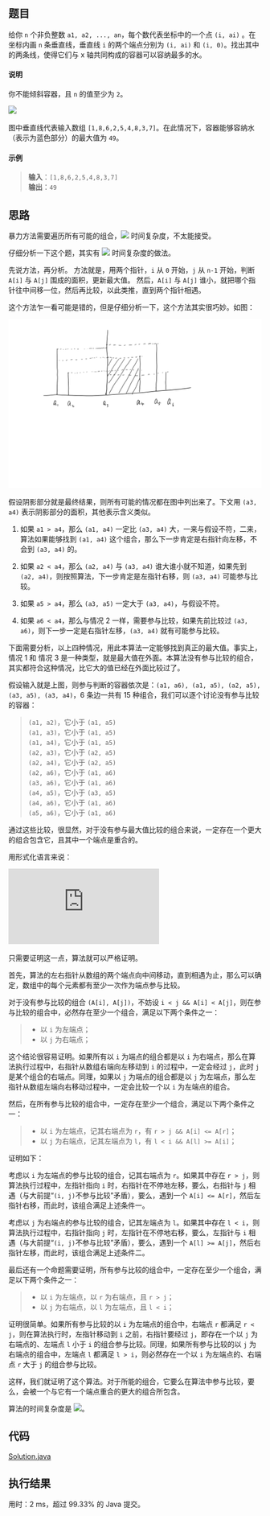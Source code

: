 ## 题目

给你 `n` 个非负整数 `a1, a2, ..., an`，每个数代表坐标中的一个点 `(i, ai)` 。在坐标内画 `n` 条垂直线，垂直线 `i` 的两个端点分别为 `(i, ai)` 和 `(i, 0)`。找出其中的两条线，使得它们与 x 轴共同构成的容器可以容纳最多的水。

#### 说明

你不能倾斜容器，且 `n` 的值至少为 `2`。

![](https://aliyun-lc-upload.oss-cn-hangzhou.aliyuncs.com/aliyun-lc-upload/uploads/2018/07/25/question_11.jpg)

图中垂直线代表输入数组 `[1,8,6,2,5,4,8,3,7]`。在此情况下，容器能够容纳水（表示为蓝色部分）的最大值为 `49`。

#### 示例

> **输入**：`[1,8,6,2,5,4,8,3,7]`\
> **输出**：`49`

## 思路

暴力方法需要遍历所有可能的组合，![](http://latex.codecogs.com/gif.latex?O\left(n^2\right)) 时间复杂度，不太能接受。

仔细分析一下这个题，其实有 ![](http://latex.codecogs.com/gif.latex?O\left(n\right)) 时间复杂度的做法。

先说方法，再分析。
方法就是，用两个指针，`i` 从 `0` 开始，`j` 从 `n-1` 开始，判断 `A[i]` 与 `A[j]` 围成的面积，更新最大值。
然后，`A[i]` 与 `A[j]` 谁小，就把哪个指针往中间移一位，然后再比较，以此类推，直到两个指针相遇。

这个方法乍一看可能是错的，但是仔细分析一下，这个方法其实很巧妙。如图：

![](/11.ContainerWithMostWater/image.png)

假设阴影部分就是最终结果，则所有可能的情况都在图中列出来了。下文用 `(a3, a4)` 表示阴影部分的面积，其他表示含义类似。

1. 如果 `a1 > a4`，那么 `(a1, a4)` 一定比 `(a3, a4)` 大，一来与假设不符，二来，算法如果能够找到 `(a1, a4)` 这个组合，那么下一步肯定是右指针向左移，不会到 `(a3, a4)` 的。

2. 如果 `a2 < a4`，那么 `(a2, a4)` 与 `(a3, a4)` 谁大谁小就不知道，如果先到 `(a2, a4)`，则按照算法，下一步肯定是左指针右移，则 `(a3, a4)` 可能参与比较。

3. 如果 `a5 > a4`，那么 `(a3, a5)` 一定大于 `(a3, a4)`，与假设不符。

4. 如果 `a6 < a4`，那么与情况 2 一样，需要参与比较，如果先前比较过 `(a3, a6)`，则下一步一定是右指针左移，`(a3, a4)` 就有可能参与比较。

下面需要分析，以上四种情况，用此本算法一定能够找到真正的最大值。事实上，情况 1 和 情况 3 是一种类型，就是最大值在外面。本算法没有参与比较的组合，其实都符合这种情况，比它大的值已经在外面比较过了。

假设输入就是上图，则参与判断的容器依次是：`(a1, a6), (a1, a5), (a2, a5), (a3, a5), (a3, a4)`，6 条边一共有 15 种组合，我们可以逐个讨论没有参与比较的容器：

> `(a1, a2)`，它小于 `(a1, a5)`\
> `(a1, a3)`，它小于 `(a1, a5)`\
> `(a1, a4)`，它小于 `(a1, a5)`\
> `(a2, a3)`，它小于 `(a2, a5)`\
> `(a2, a4)`，它小于 `(a2, a5)`\
> `(a2, a6)`，它小于 `(a1, a6)`\
> `(a3, a6)`，它小于 `(a1, a6)`\
> `(a4, a5)`，它小于 `(a3, a5)`\
> `(a4, a6)`，它小于 `(a1, a6)`\
> `(a5, a6)`，它小于 `(a1, a6)`

通过这些比较，很显然，对于没有参与最大值比较的组合来说，一定存在一个更大的组合包含它，且其中一个端点是重合的。

用形式化语言来说：

![](http://latex.codecogs.com/gif.latex?%5Cinline%20%5Cforall%28i%3Cj%29%5Cexists%28k%29%5Crightarrow%28k%5Cleqslant%20i%5Cwedge%20A%5Bk%5D%5Cgeqslant%20a%5Bi%5D%5Cvee%20k%5Cgeqslant%20j%5Cwedge%20A%5Bk%5D%5Cgeqslant%20A%5Bj%5D%29)

只需要证明这一点，算法就可以严格证明。

首先，算法的左右指针从数组的两个端点向中间移动，直到相遇为止，那么可以确定，数组中的每个元素都有至少一次作为端点参与比较。

对于没有参与比较的组合 `(A[i], A[j])`，不妨设 `i < j && A[i] < A[j]`，则在参与比较的组合中，必然存在至少一个组合，满足以下两个条件之一：

> + 以 `i` 为左端点；
> + 以 `j` 为右端点；

这个结论很容易证明。如果所有以 `i` 为端点的组合都是以 `i` 为右端点，那么在算法执行过程中，右指针从数组右端向左移动到 `i` 的过程中，一定会经过 `j`，此时 `j` 是某个组合的右端点。同理，如果以 `j` 为端点的组合都是以 `j` 为左端点，那么左指针从数组左端向右移动过程中，一定会比较一个以 `i` 为左端点的组合。

然后，在所有参与比较的组合中，一定存在至少一个组合，满足以下两个条件之一：

> + 以 `i` 为左端点，记其右端点为 `r`，有 `r > j && A[i] <= A[r]`；
> + 以 `j` 为右端点，记其左端点为 `l`，有 `l < i && A[l] >= A[i]`；

证明如下：

考虑以 `i` 为左端点的参与比较的组合，记其右端点为 `r`。如果其中存在 `r > j`，则算法执行过程中，左指针指向 `i` 时，右指针在不停地左移，要么，右指针与 `j` 相遇（与大前提“`(i, j)`不参与比较”矛盾），要么，遇到一个 `A[i] <= A[r]`，然后左指针右移，而此时，该组合满足上述条件一。

考虑以 `j` 为右端点的参与比较的组合，记其左端点为 `l`。如果其中存在 `l < i`，则算法执行过程中，右指针指向 `j` 时，左指针在不停地右移，要么，左指针与 `i` 相遇（与大前提“`(i, j)`不参与比较”矛盾），要么，遇到一个 `A[l] >= A[j]`，然后右指针左移，而此时，该组合满足上述条件二。

最后还有一个命题需要证明，所有参与比较的组合中，一定存在至少一个组合，满足以下两个条件之一：

> + 以 `i` 为左端点，以 `r` 为右端点，且 `r > j`；
> + 以 `j` 为右端点，以 `l` 为左端点，且 `l < i`；

证明很简单。如果所有参与比较的以 `i` 为左端点的组合中，右端点 `r` 都满足 `r < j`，则在算法执行时，左指针移动到 `i` 之前，右指针要经过 `j`，即存在一个以 `j` 为右端点的、左端点 `l` 小于 `i` 的组合参与比较。同理，如果所有参与比较的以 `j` 为右端点的组合中，左端点 `l` 都满足 `l > i`，则必然存在一个以 `i` 为左端点的、右端点 `r` 大于 `j` 的组合参与比较。

这样，我们就证明了这个算法。对于所能的组合，它要么在算法中参与比较，要么，会被一个与它有一个端点重合的更大的组合所包含。

算法的时间复杂度是 ![](http://latex.codecogs.com/gif.latex?O\left(n\right))。

## 代码

[Solution.java](/11.ContainerWithMostWater/Solution.java)

## 执行结果

用时：2 ms，超过 99.33% 的 Java 提交。
